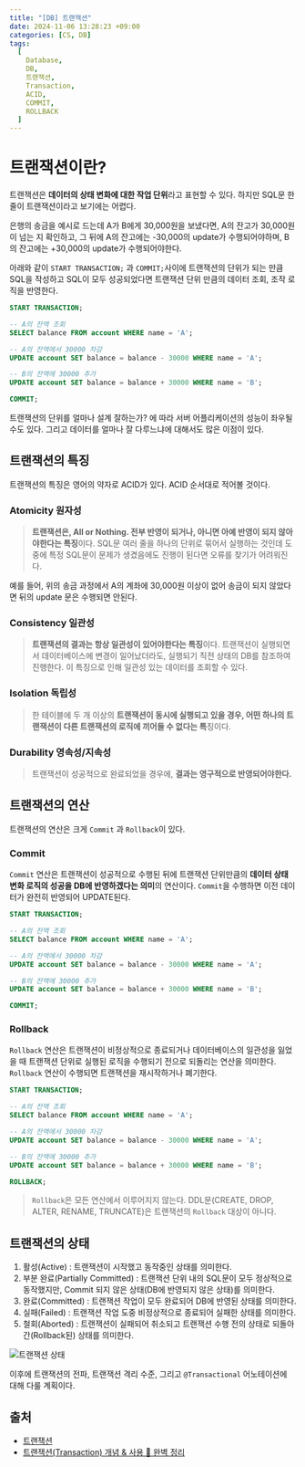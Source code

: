 ```yaml
---
title: "[DB] 트랜잭션"
date: 2024-11-06 13:28:23 +09:00
categories: [CS, DB]
tags:
  [
    Database,
    DB,
    트랜잭션,
    Transaction,
    ACID,
    COMMIT,
    ROLLBACK
  ]
---
```

# 트랜잭션이란?

트랜잭션은 **데이터의 상태 변화에 대한 작업 단위**라고 표현할 수 있다. 하지만 SQL문 한 줄이 트랜잭션이라고 보기에는 어렵다.

은행의 송금을 예시로 드는데 A가 B에게 30,000원을 보냈다면, A의 잔고가 30,000원이 넘는 지 확인하고, 그 뒤에 A의 잔고에는 -30,000의 update가 수행되어야하며, B의 잔고에는 +30,000의 update가 수행되어야한다.

아래와 같이 `START TRANSACTION;` 과 `COMMIT;`사이에 트랜잭션의 단위가 되는 만큼 SQL을 작성하고 SQL이 모두 성공되었다면 트랜잭션 단위 만큼의 데이터 조회, 조작 로직을 반영한다.

```sql
START TRANSACTION;

-- A의 잔액 조회
SELECT balance FROM account WHERE name = 'A';

-- A의 잔액에서 30000 차감
UPDATE account SET balance = balance - 30000 WHERE name = 'A';

-- B의 잔액에 30000 추가
UPDATE account SET balance = balance + 30000 WHERE name = 'B';

COMMIT;
```

트랜잭션의 단위를 얼마나 설계 잘하는가? 에 따라 서버 어플리케이션의 성능이 좌우될 수도 있다. 그리고 데이터를 얼마나 잘 다루느냐에 대해서도 많은 이점이 있다.

## 트랜잭션의 특징

트랜잭션의 특징은 영어의 약자로 ACID가 있다. ACID 순서대로 적어볼 것이다.

### Atomicity 원자성

> **트랜잭션은, All or Nothing. 전부 반영이 되거나, 아니면 아예 반영이 되지 않아야한다는 특징**이다. SQL문 여러 줄을 하나의 단위로 묶어서 실행하는 것인데 도중에 특정 SQL문이 문제가 생겼음에도 진행이 된다면 오류를 찾기가 어려워진다.

예를 들어, 위의 송금 과정에서 A의 계좌에 30,000원 이상이 없어 송금이 되지 않았다면 뒤의 update 문은 수행되면 안된다.

### Consistency 일관성

> **트랜잭션의 결과는 항상 일관성이 있어야한다는 특징**이다. 트랜잭션이 실행되면서 데이터베이스에 변경이 일어났더라도, 실행되기 직전 상태의 DB를 참조하여 진행한다. 이 특징으로 인해 일관성 있는 데이터를 조회할 수 있다.

### Isolation 독립성

> 한 테이블에 두 개 이상의 **트랜잭션이 동시에 실행되고 있을 경우, 어떤 하나의 트랜잭션이 다른 트랜잭션의 로직에 끼어들 수 없다는 특**징이다.

### Durability 영속성/지속성

> 트랜잭션이 성공적으로 완료되었을 경우에, **결과는 영구적으로 반영되어야한다.**

## 트랜잭션의 연산

트랜잭션의 연산은 크게 `Commit` 과 `Rollback`이 있다. 

### Commit

`Commit` 연산은 트랜잭션이 성공적으로 수행된 뒤에 트랜잭션 단위만큼의 **데이터 상태 변화 로직의 성공을 DB에 반영하겠다는 의미**의 연산이다. `Commit`을 수행하면 이전 데이터가 완전히 반영되어 UPDATE된다.

```sql
START TRANSACTION;

-- A의 잔액 조회
SELECT balance FROM account WHERE name = 'A';

-- A의 잔액에서 30000 차감
UPDATE account SET balance = balance - 30000 WHERE name = 'A';

-- B의 잔액에 30000 추가
UPDATE account SET balance = balance + 30000 WHERE name = 'B';

COMMIT;
```

### Rollback

`Rollback` 연산은 트랜잭션이 비정상적으로 종료되거나 데이터베이스의 일관성을 잃었을 때 트랜잭션 단위로 실행된 로직을 수행되기 전으로 되돌리는 연산을 의미한다. `Rollback` 연산이 수행되면 트랜잭션을 재시작하거나 폐기한다.

```sql
START TRANSACTION;

-- A의 잔액 조회
SELECT balance FROM account WHERE name = 'A';

-- A의 잔액에서 30000 차감
UPDATE account SET balance = balance - 30000 WHERE name = 'A';

-- B의 잔액에 30000 추가
UPDATE account SET balance = balance + 30000 WHERE name = 'B';

ROLLBACK;
```

> `Rollback`은 모든 연산에서 이루어지지 않는다.
DDL문(CREATE, DROP, ALTER, RENAME, TRUNCATE)은 트랜잭션의 `Rollback` 대상이 아니다.

## 트랜잭션의 상태

1. 활성(Active) : 트랜잭션이 시작했고 동작중인 상태를 의미한다.
2. 부분 완료(Partially Committed) : 트랜잭션 단위 내의 SQL문이 모두 정상적으로 동작했지만, Commit 되지 않은 상태(DB에 반영되지 않은 상태)를 의미한다.
3. 완료(Committed) : 트랜잭션 작업이 모두 완료되어 DB에 반영된 상태를 의미한다.
4. 실패(Failed) : 트랜잭션 작업 도중 비정상적으로 종료되어 실패한 상태를 의미한다.
5. 철회(Aborted) : 트랜잭션이 실패되어 취소되고 트랜잭션 수행 전의 상태로 되돌아간(Rollback된) 상태를 의미한다.

![트랜잭션 상태](https://github.com/user-attachments/assets/e57701f0-ef8b-45f1-8134-15703ac28f0b)

이후에 트랜잭션의 전파, 트랜잭션 격리 수준, 그리고 `@Transactional` 어노테이션에 대해 다룰 계획이다.

## 출처

- [트랜잭션](https://rebro.kr/162)
- [트랜잭션(Transaction) 개념 & 사용 💯 완벽 정리](https://inpa.tistory.com/entry/MYSQL-%F0%9F%93%9A-%ED%8A%B8%EB%9E%9C%EC%9E%AD%EC%85%98Transaction-%EC%9D%B4%EB%9E%80-%F0%9F%92%AF-%EC%A0%95%EB%A6%AC#mysql_%ED%8A%B8%EB%9E%9C%EC%9E%AD%EC%85%98)